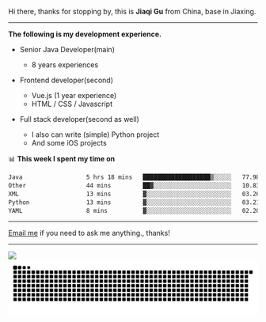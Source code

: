 Hi there, thanks for stopping by, this is **Jiaqi Gu** from China, base in Jiaxing.

---

**The following is my development experience.**

- Senior Java Developer(main)
  - 8 years experiences

- Frontend developer(second)
  - Vue.js (1 year experience)
  - HTML / CSS / Javascript
  
- Full stack developer(second as well)
  - I also can write (simple) Python project
  - And some iOS projects

📊 **This week I spent my time on**
<!--START_SECTION:waka-->

```txt
Java                  5 hrs 18 mins   ███████████████████▒░░░░░   77.98 %
Other                 44 mins         ██▓░░░░░░░░░░░░░░░░░░░░░░   10.83 %
XML                   13 mins         ▓░░░░░░░░░░░░░░░░░░░░░░░░   03.26 %
Python                13 mins         ▓░░░░░░░░░░░░░░░░░░░░░░░░   03.21 %
YAML                  8 mins          ▓░░░░░░░░░░░░░░░░░░░░░░░░   02.20 %
```

<!--END_SECTION:waka-->

---

[Email me](mailto:htk2klwgr@mozmail.com?subject=Hiring_from_GitHub) if you need to ask me anything., thanks!

---

![]( https://visitor-badge.glitch.me/badge?page_id=githubgujiaqi)
![]( https://github.com/droid-Q/droid-Q/raw/output/github-contribution-grid-snake.svg#gh-dark-mode-only)
